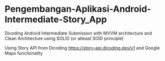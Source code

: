 # Pengembangan-Aplikasi-Android-Intermediate-Story_App

Dicoding Android Intermediate Submission with MVVM architecture and Clean Architecture using SOLID (or atleast SOID principle)

Using Story API from Dicoding https://story-api.dicoding.dev/v1 and Google Maps functionality
